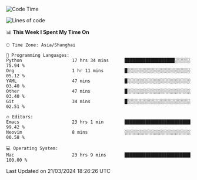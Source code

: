 <!--START_SECTION:waka-->
![Code Time](http://img.shields.io/badge/Code%20Time-1%2C864%20hrs%2055%20mins-blue)

![Lines of code](https://img.shields.io/badge/From%20Hello%20World%20I%27ve%20Written-292.1%20thousand%20lines%20of%20code-blue)

📊 **This Week I Spent My Time On** 

```text
🕑︎ Time Zone: Asia/Shanghai

💬 Programming Languages: 
Python                   17 hrs 34 mins      ███████████████████░░░░░░   75.94 % 
Org                      1 hr 11 mins        █░░░░░░░░░░░░░░░░░░░░░░░░   05.12 % 
YAML                     47 mins             █░░░░░░░░░░░░░░░░░░░░░░░░   03.40 % 
Other                    47 mins             █░░░░░░░░░░░░░░░░░░░░░░░░   03.40 % 
Git                      34 mins             █░░░░░░░░░░░░░░░░░░░░░░░░   02.51 % 

🔥 Editors: 
Emacs                    23 hrs 1 min        █████████████████████████   99.42 % 
Neovim                   8 mins              ░░░░░░░░░░░░░░░░░░░░░░░░░   00.58 % 

💻 Operating System: 
Mac                      23 hrs 9 mins       █████████████████████████   100.00 % 
```


 Last Updated on 21/03/2024 18:26:26 UTC
<!--END_SECTION:waka-->
